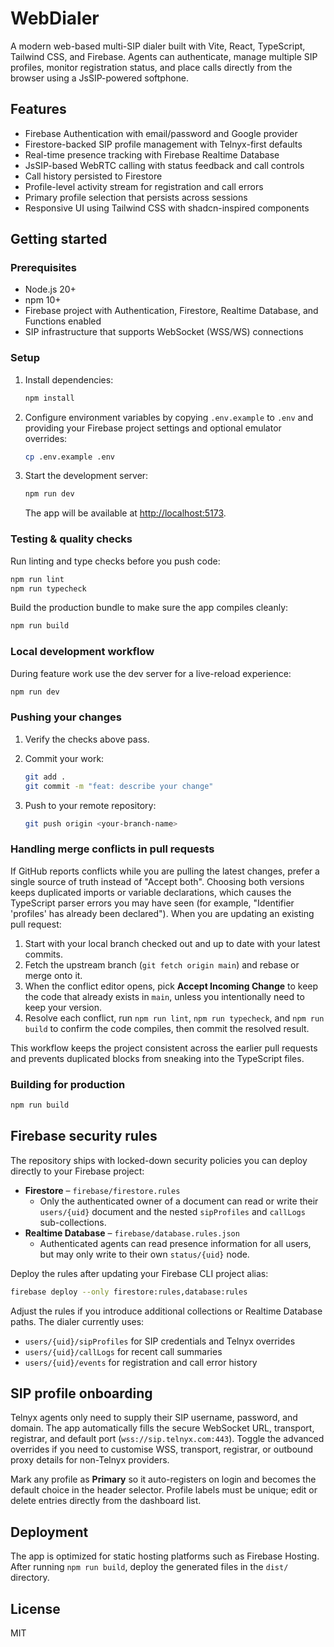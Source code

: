 # WebDialer

A modern web-based multi-SIP dialer built with Vite, React, TypeScript, Tailwind CSS, and Firebase. Agents can authenticate, manage multiple SIP profiles, monitor registration status, and place calls directly from the browser using a JsSIP-powered softphone.

## Features

- Firebase Authentication with email/password and Google provider
- Firestore-backed SIP profile management with Telnyx-first defaults
- Real-time presence tracking with Firebase Realtime Database
- JsSIP-based WebRTC calling with status feedback and call controls
- Call history persisted to Firestore
- Profile-level activity stream for registration and call errors
- Primary profile selection that persists across sessions
- Responsive UI using Tailwind CSS with shadcn-inspired components

## Getting started

### Prerequisites

- Node.js 20+
- npm 10+
- Firebase project with Authentication, Firestore, Realtime Database, and Functions enabled
- SIP infrastructure that supports WebSocket (WSS/WS) connections

### Setup

1. Install dependencies:

   ```bash
   npm install
   ```

2. Configure environment variables by copying `.env.example` to `.env` and providing your Firebase project settings and optional emulator overrides:

   ```bash
   cp .env.example .env
   ```

3. Start the development server:

   ```bash
   npm run dev
   ```

   The app will be available at [http://localhost:5173](http://localhost:5173).

### Testing & quality checks

Run linting and type checks before you push code:

```bash
npm run lint
npm run typecheck
```

Build the production bundle to make sure the app compiles cleanly:

```bash
npm run build
```

### Local development workflow

During feature work use the dev server for a live-reload experience:

```bash
npm run dev
```

### Pushing your changes

1. Verify the checks above pass.
2. Commit your work:

   ```bash
   git add .
   git commit -m "feat: describe your change"
   ```

3. Push to your remote repository:

   ```bash
   git push origin <your-branch-name>
   ```

### Handling merge conflicts in pull requests

If GitHub reports conflicts while you are pulling the latest changes, prefer a
single source of truth instead of "Accept both". Choosing both versions keeps
duplicated imports or variable declarations, which causes the TypeScript parser
errors you may have seen (for example, "Identifier 'profiles' has already been
declared"). When you are updating an existing pull request:

1. Start with your local branch checked out and up to date with your latest
   commits.
2. Fetch the upstream branch (`git fetch origin main`) and rebase or merge onto
   it.
3. When the conflict editor opens, pick **Accept Incoming Change** to keep the
   code that already exists in `main`, unless you intentionally need to keep
   your version.
4. Resolve each conflict, run `npm run lint`, `npm run typecheck`, and
   `npm run build` to confirm the code compiles, then commit the resolved
   result.

This workflow keeps the project consistent across the earlier pull requests and
prevents duplicated blocks from sneaking into the TypeScript files.

### Building for production

```bash
npm run build
```

## Firebase security rules

The repository ships with locked-down security policies you can deploy directly to your Firebase project:

- **Firestore** – `firebase/firestore.rules`
  - Only the authenticated owner of a document can read or write their `users/{uid}` document and the nested `sipProfiles` and `callLogs` sub-collections.
- **Realtime Database** – `firebase/database.rules.json`
  - Authenticated agents can read presence information for all users, but may only write to their own `status/{uid}` node.

Deploy the rules after updating your Firebase CLI project alias:

```bash
firebase deploy --only firestore:rules,database:rules
```

Adjust the rules if you introduce additional collections or Realtime Database paths. The dialer currently uses:

- `users/{uid}/sipProfiles` for SIP credentials and Telnyx overrides
- `users/{uid}/callLogs` for recent call summaries
- `users/{uid}/events` for registration and call error history

## SIP profile onboarding

Telnyx agents only need to supply their SIP username, password, and domain. The app automatically fills the secure WebSocket URL, transport, registrar, and default port (`wss://sip.telnyx.com:443`). Toggle the advanced overrides if you need to customise WSS, transport, registrar, or outbound proxy details for non-Telnyx providers.

Mark any profile as **Primary** so it auto-registers on login and becomes the default choice in the header selector. Profile labels must be unique; edit or delete entries directly from the dashboard list.

## Deployment

The app is optimized for static hosting platforms such as Firebase Hosting. After running `npm run build`, deploy the generated files in the `dist/` directory.

## License

MIT
